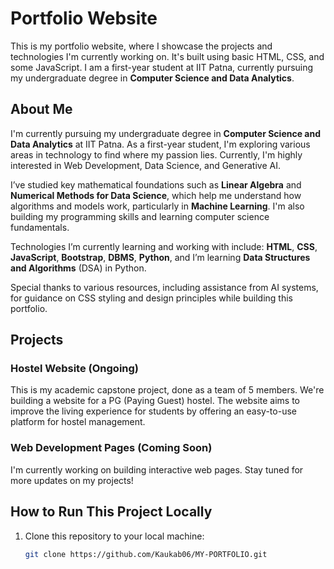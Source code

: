 # Portfolio Website

This is my portfolio website, where I showcase the projects and technologies I'm currently working on. It's built using basic HTML, CSS, and some JavaScript. I am a first-year student at IIT Patna, currently pursuing my undergraduate degree in **Computer Science and Data Analytics**.

## About Me

I'm currently pursuing my undergraduate degree in **Computer Science and Data Analytics** at IIT Patna. As a first-year student, I'm exploring various areas in technology to find where my passion lies. Currently, I'm highly interested in Web Development, Data Science, and Generative AI.

I’ve studied key mathematical foundations such as **Linear Algebra** and **Numerical Methods for Data Science**, which help me understand how algorithms and models work, particularly in **Machine Learning**. I'm also building my programming skills and learning computer science fundamentals.

Technologies I’m currently learning and working with include: **HTML**, **CSS**, **JavaScript**, **Bootstrap**, **DBMS**, **Python**, and I’m learning **Data Structures and Algorithms** (DSA) in Python.

Special thanks to various resources, including assistance from AI systems, for guidance on CSS styling and design principles while building this portfolio.

## Projects

### Hostel Website (Ongoing)
This is my academic capstone project, done as a team of 5 members. We're building a website for a PG (Paying Guest) hostel. The website aims to improve the living experience for students by offering an easy-to-use platform for hostel management.

### Web Development Pages (Coming Soon)
I'm currently working on building interactive web pages. Stay tuned for more updates on my projects!

## How to Run This Project Locally

1. Clone this repository to your local machine:
   ```bash
   git clone https://github.com/Kaukab06/MY-PORTFOLIO.git

